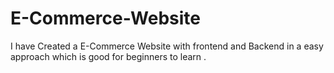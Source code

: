 # E-Commerce-Website
I have Created a E-Commerce Website with frontend and Backend in a easy approach which is good for beginners to learn . 
